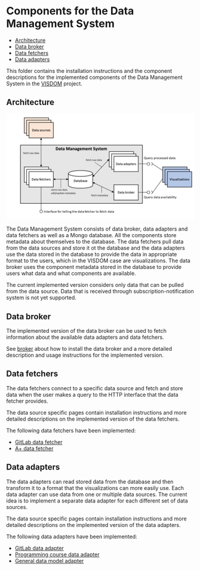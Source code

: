 # Components for the Data Management System

<!-- no toc -->
- [Architecture](#architecture)
- [Data broker](#data-broker)
- [Data fetchers](#data-fetchers)
- [Data adapters](#data-adapters)

This folder contains the installation instructions and the component descriptions for the implemented components of the Data Management System in the [VISDOM](https://iteavisdom.org/) project.

## Architecture

![Architecture diagram for the Data Management System](dms_architecture.png)

The Data Management System consists of data broker, data adapters and data fetchers as well as a Mongo database. All the components store metadata about themselves to the database. The data fetchers pull data from the data sources and store it ot the database and the data adapters use the data stored in the database to provide the data in appropriate format to the users, which in the VISDOM case are visualizations. The data broker uses the component metadata stored in the database to provide users what data and what components are available.

The current implemented version considers only data that can be pulled from the data source. Data that is received through subscription-notification system is not yet supported.

## Data broker

The implemented version of the data broker can be used to fetch information about the available data adapters and data fetchers.

See [broker](broker) about how to install the data broker and a more detailed description and usage instructions for the implemented version.

## Data fetchers

The data fetchers connect to a specific data source and fetch and store data when the user makes a query to the HTTP interface that the data fetcher provides.

The data source specific pages contain installation instructions and more detailed descriptions on the implemented version of the data fetchers.

The following data fetchers have been implemented:

- [GitLab data fetcher](fetchers/gitlab)
- [A+ data fetcher](fetchers/aplus)

## Data adapters

The data adapters can read stored data from the database and then transform it to a format that the visualizations can more easily use. Each data adapter can use data from one or multiple data sources. The current idea is to implement a separate data adapter for each different set of data sources.

The data source specific pages contain installation instructions and more detailed descriptions on the implemented version of the data adapters.

The following data adapters have been implemented:

- [GitLab data adapter](adapters/gitlab)
- [Programming course data adapter](adapters/course)
- [General data model adapter](adapters/general)
